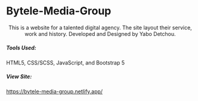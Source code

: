 # Bytele-Media-Group

<p align="center">
    This is a website for a talented digital agency. The site layout their service, work and history. Developed and Designed by Yabo Detchou.
</p>

##### Tools Used:
HTML5, CSS/SCSS, JavaScript, and Bootstrap 5

##### View Site:
https://bytele-media-group.netlify.app/


